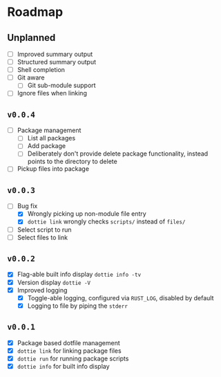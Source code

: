 # Roadmap

## Unplanned

- [ ] Improved summary output
- [ ] Structured summary output
- [ ] Shell completion
- [ ] Git aware
  - [ ] Git sub-module support
- [ ] Ignore files when linking

## `v0.0.4`

- [ ] Package management
  - [ ] List all packages
  - [ ] Add package
  - [ ] Deliberately don't provide delete package functionality, instead points
        to the directory to delete
- [ ] Pickup files into package

## `v0.0.3`

- [ ] Bug fix
  - [x] Wrongly picking up non-module file entry
  - [x] `dottie link` wrongly checks `scripts/` instead of `files/`
- [ ] Select script to run
- [ ] Select files to link

## `v0.0.2`

- [x] Flag-able built info display `dottie info -tv`
- [x] Version display `dottie -V`
- [x] Improved logging
  - [x] Toggle-able logging, configured via `RUST_LOG`, disabled by default
  - [x] Logging to file by piping the `stderr`

## `v0.0.1`

- [x] Package based dotfile management
- [x] `dottie link` for linking package files
- [x] `dottie run` for running package scripts
- [x] `dottie info` for built info display
